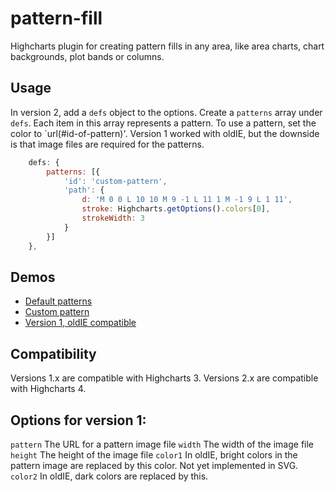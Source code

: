 pattern-fill
============

Highcharts plugin for creating pattern fills in any area, like area charts, chart backgrounds, plot bands or columns.

## Usage
In version 2, add a `defs` object to the options. Create a `patterns` array under `defs`. Each item in this array represents a pattern. To use a pattern, set the color to `url(#id-of-pattern)'. Version 1 worked with oldIE, but the downside is that image files are required for the patterns.

```js
    defs: {
        patterns: [{
            'id': 'custom-pattern',
            'path': {
                d: 'M 0 0 L 10 10 M 9 -1 L 11 1 M -1 9 L 1 11',
	            stroke: Highcharts.getOptions().colors[0],
    	        strokeWidth: 3
            }
        }]
    },
```

## Demos
* [Default patterns](http://jsfiddle.net/highcharts/gqg618eb/)
* [Custom pattern](http://jsfiddle.net/highcharts/jzy1unsv/)
* [Version 1, oldIE compatible](http://jsfiddle.net/highcharts/ErU8H/)
 
## Compatibility
Versions 1.x are compatible with Highcharts 3. Versions 2.x are compatible with Highcharts 4.
 
## Options for version 1:
`pattern`
  The URL for a pattern image file
`width`
  The width of the image file
`height`
  The height of the image file
`color1`
  In oldIE, bright colors in the pattern image are replaced by this color. Not yet implemented in SVG.
`color2`
  In oldIE, dark colors are replaced by this. 
